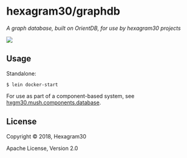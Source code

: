 # hexagram30/graphdb

*A graph database, built on OrientDB, for use by hexagram30 projects*

[![][logo]][logo-large]


## Usage

Standalone:

```
$ lein docker-start
```

For use as part of a component-based system, see
[hxgm30.mush.components.database][comp-graphdb].



## License

Copyright © 2018, Hexagram30

Apache License, Version 2.0


<!-- Named page links below: /-->

[logo]: https://raw.githubusercontent.com/hexagram30/resources/master/branding/logo/h30-logo-1-long-with-text-x688.png
[logo-large]: https://raw.githubusercontent.com/hexagram30/resources/master/branding/logo/h30-logo-1-long-with-text-x3440.png
[comp-graphdb]: https://github.com/hexagram30/hexagramMUSH/blob/master/src/hexagram30/mush/components/database.clj
